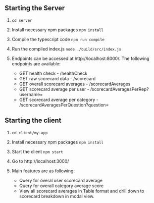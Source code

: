 ## Starting the Server

1. `cd server`

2. Install necessary npm packages `npm install`

3. Compile the typescript code `npm run compile`

4. Run the compiled index.js `node ./build/src/index.js`

5. Endpoints can be accessed at http://localhost:8000/.
   The following endpoints are available:

   - GET health check - /healthCheck
   - GET raw scorecard data - /scorecard
   - GET overall scorecard averages - /scorecardAverages
   - GET scorecard average per user - /scorecardAveragesPerRep?username=
   - GET scorecard average per category - /scorecardAveragesPerQuestion?question=

## Starting the client

1. `cd client/my-app`

2. Install necessary npm packages `npm install`

3. Start the client `npm start`

4. Go to http://localhost:3000/

5. Main features are as following:
   - Query for overal user scorecard average
   - Query for overall category average score
   - View all scorecard averages in Table format and drill down to scorecard breakdown in modal view.
